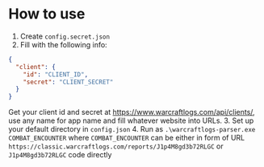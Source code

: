 # How to use
1. Create `config.secret.json`
2. Fill with the following info:
```json
{
  "client": {
    "id": "CLIENT_ID",
    "secret": "CLIENT_SECRET"
  }
}
```
Get your client id and secret at https://www.warcraftlogs.com/api/clients/, use any name for app name and fill whatever website into URLs.
3. Set up your default directory in `config.json`
4. Run as `.\warcraftlogs-parser.exe COMBAT_ENCOUNTER` where `COMBAT_ENCOUNTER` can be either in form of URL `https://classic.warcraftlogs.com/reports/J1p4M8gd3b72RLGC` or `J1p4M8gd3b72RLGC` code directly